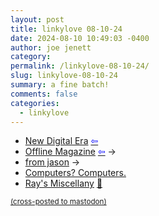 ```yaml
---
layout: post
title: 𝚕𝚒𝚗𝚔𝚢𝚕𝚘𝚟𝚎 𝟶𝟾-𝟷𝟶-𝟸𝟺
date: 2024-08-10 10:49:03 -0400
author: joe jenett
category: 
permalink: /linkylove-08-10-24/
slug: linkylove-08-10-24
summary: a fine batch!
comments: false
categories:
  - linkylove
---
```

<ul class="linkylove">
	<li><a title="New Digital Era" href="https://newdigitalera.org/">New Digital Era</a>  <a title="source" href=""><span style="color:blue;">&#8678;</span></a></li>
	<li><a title="Offline Magazine" href="https://offlinemagazine.neocities.org/">Offline Magazine</a>  <a title="source" href=""><span style="color:blue;">&#8678;</span></a> <span title="led to site shown below">&#8594;</span></li>
	<li><a title="jason velazquez" href="https://www.fromjason.xyz/">from jason</a> <span title="led to site shown below">&#8594;</span></li>
	<li><a title="Piper McCorkle" href="https://piperswe.me/">Computers? Computers.</a></li>
	<li><a title="brisray" href="https://brisray.com/">Ray's Miscellany</a> <a title="source" href="https://pinboard.in/u:ramblinggit">📌</a></li>
</ul>
<a href="https://brid.gy/publish/mastodon"><small>(cross-posted to mastodon)</small></a>